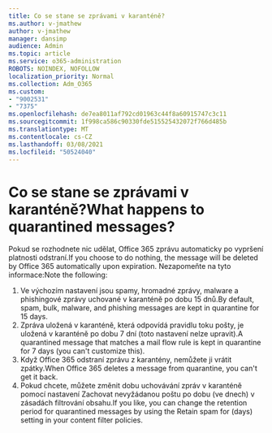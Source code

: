 ```yaml
---
title: Co se stane se zprávami v karanténě?
ms.author: v-jmathew
author: v-jmathew
manager: dansimp
audience: Admin
ms.topic: article
ms.service: o365-administration
ROBOTS: NOINDEX, NOFOLLOW
localization_priority: Normal
ms.collection: Adm_O365
ms.custom:
- "9002531"
- "7375"
ms.openlocfilehash: de7ea8011af792cd01963c44f8a60915747c3c11
ms.sourcegitcommit: 1f998ca586c90330fde515525432072f766d485b
ms.translationtype: MT
ms.contentlocale: cs-CZ
ms.lasthandoff: 03/08/2021
ms.locfileid: "50524040"
---
```

# <a name="what-happens-to-quarantined-messages"></a><span data-ttu-id="d3967-102">Co se stane se zprávami v karanténě?</span><span class="sxs-lookup"><span data-stu-id="d3967-102">What happens to quarantined messages?</span></span>

<span data-ttu-id="d3967-103">Pokud se rozhodnete nic udělat, Office 365 zprávu automaticky po vypršení platnosti odstraní.</span><span class="sxs-lookup"><span data-stu-id="d3967-103">If you choose to do nothing, the message will be deleted by Office 365 automatically upon expiration.</span></span> <span data-ttu-id="d3967-104">Nezapomeňte na tyto informace:</span><span class="sxs-lookup"><span data-stu-id="d3967-104">Note the following:</span></span>

1. <span data-ttu-id="d3967-105">Ve výchozím nastavení jsou spamy, hromadné zprávy, malware a phishingové zprávy uchované v karanténě po dobu 15 dnů.</span><span class="sxs-lookup"><span data-stu-id="d3967-105">By default, spam, bulk, malware, and phishing messages are kept in quarantine for 15 days.</span></span>
2. <span data-ttu-id="d3967-106">Zpráva uložená v karanténě, která odpovídá pravidlu toku pošty, je uložená v karanténě po dobu 7 dní (toto nastavení nelze upravit).</span><span class="sxs-lookup"><span data-stu-id="d3967-106">A quarantined message that matches a mail flow rule is kept in quarantine for 7 days (you can't customize this).</span></span>
3. <span data-ttu-id="d3967-107">Když Office 365 odstraní zprávu z karantény, nemůžete ji vrátit zpátky.</span><span class="sxs-lookup"><span data-stu-id="d3967-107">When Office 365 deletes a message from quarantine, you can't get it back.</span></span>
4. <span data-ttu-id="d3967-108">Pokud chcete, můžete změnit dobu uchovávání zpráv v karanténě pomocí nastavení Zachovat nevyžádanou poštu po dobu (ve dnech) v zásadách filtrování obsahu.</span><span class="sxs-lookup"><span data-stu-id="d3967-108">If you like, you can change the retention period for quarantined messages by using the Retain spam for (days) setting in your content filter policies.</span></span>
